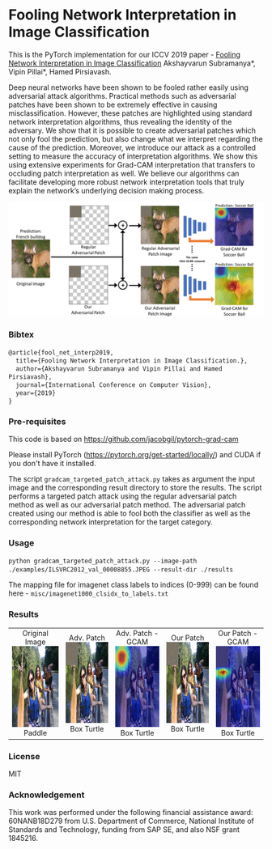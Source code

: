 # Fooling Network Interpretation in Image Classification
This is the PyTorch implementation for our ICCV 2019 paper - [Fooling Network Interpretation in Image Classification][1]
Akshayvarun Subramanya*, Vipin Pillai*, Hamed Pirsiavash.

Deep neural networks have been shown to be fooled rather easily using adversarial attack algorithms. Practical methods such as adversarial patches have been shown to be extremely effective in causing misclassification. However, these patches are highlighted using standard network interpretation algorithms, thus revealing the identity of the adversary. We show that it is possible to create adversarial patches which not only fool the prediction, but also change what we interpret regarding the cause of the prediction. Moreover, we introduce our attack as a controlled setting to measure the accuracy of interpretation algorithms. We show this using extensive experiments for Grad-CAM interpretation that transfers to occluding patch interpretation as well. We believe our algorithms can facilitate developing more robust network interpretation tools that truly explain the network’s underlying decision making process.


![alt text][teaser]


### Bibtex
```
@article{fool_net_interp2019,
  title={Fooling Network Interpretation in Image Classification.},
  author={Akshayvarun Subramanya and Vipin Pillai and Hamed Pirsiavash},
  journal={International Conference on Computer Vision},
  year={2019}
}
```

### Pre-requisites

This code is based on https://github.com/jacobgil/pytorch-grad-cam

Please install PyTorch (https://pytorch.org/get-started/locally/) and CUDA if you don't have it installed.

The script `gradcam_targeted_patch_attack.py` takes as argument the input image and the corresponding result directory to store the results. The script performs a targeted patch attack using the regular adversarial patch method as well as our adversarial patch method. The adversarial patch created using our method is able to fool both the classifier as well as the corresponding network interpretation for the target category.


### Usage
`python gradcam_targeted_patch_attack.py --image-path ./examples/ILSVRC2012_val_00008855.JPEG --result-dir ./results`

The mapping file for imagenet class labels to indices (0-999) can be found here - `misc/imagenet1000_clsidx_to_labels.txt` 

### Results

<table>
    <tr>
        <td align="center">
          Original Image
          <br/>
            <img src="https://github.com/UMBCvision/fooling_network_interpretation/blob/master/examples/ILSVRC2012_val_00008855.JPEG" width="160" height="160"/>
          <br/>
          Paddle
        </td>
        <td align="center">
          Adv. Patch
          <br/>
          <img src="https://github.com/UMBCvision/fooling_network_interpretation/blob/master/results/ILSVRC2012_val_00008855_reg_adv_patch_image.png" width="160" height="160"/>
          <br/>
          Box Turtle
        </td>
      <td align="center">
        Adv. Patch - GCAM
          <br/>
          <img src="https://github.com/UMBCvision/fooling_network_interpretation/blob/master/results/ILSVRC2012_val_00008855_reg_adv_patch_gcam.JPEG" width="160" height="160"/>
        <br/>
          Box Turtle
        </td>
      <td align="center">
        Our Patch
          <br/>
          <img src="https://github.com/UMBCvision/fooling_network_interpretation/blob/master/results/ILSVRC2012_val_00008855_our_adv_patch_image.png" width="160" height="160"/>
        <br/>
          Box Turtle
        </td>
      <td align="center">
        Our Patch - GCAM
          <br/>
          <img src="https://github.com/UMBCvision/fooling_network_interpretation/blob/master/results/ILSVRC2012_val_00008855_our_adv_patch_gcam.JPEG" width="160" height="160"/>
        <br/>
          Box Turtle
        </td>
    </tr>
</table>

### License
MIT

### Acknowledgement
This work was performed under the following financial assistance award: 60NANB18D279 from U.S. Department of Commerce, National Institute of Standards and Technology, funding from SAP SE, and also NSF grant 1845216.

[1]: https://arxiv.org/pdf/1812.02843.pdf
[teaser]: https://github.com/UMBCvision/fooling_network_interpretation/blob/master/misc/teaser.jpg
